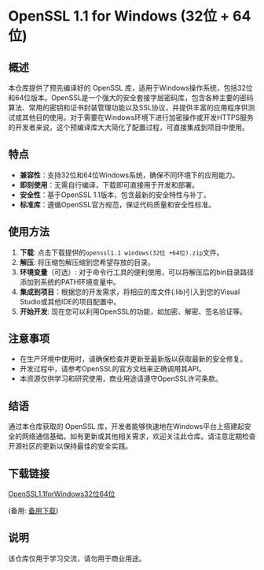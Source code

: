 # OpenSSL 1.1 for Windows (32位 + 64位)

## 概述

本仓库提供了预先编译好的 OpenSSL 库，适用于Windows操作系统，包括32位和64位版本。OpenSSL是一个强大的安全套接字层密码库，包含各种主要的密码算法、常用的密钥和证书封装管理功能以及SSL协议，并提供丰富的应用程序供测试或其他目的使用。对于需要在Windows环境下进行加密操作或开发HTTPS服务的开发者来说，这个预编译库大大简化了配置过程，可直接集成到项目中使用。

## 特点

- **兼容性**：支持32位和64位Windows系统，确保不同环境下的应用能力。
- **即刻使用**：无需自行编译，下载即可直接用于开发和部署。
- **安全性**：基于OpenSSL 1.1版本，包含最新的安全特性与补丁。
- **标准库**：遵循OpenSSL官方规范，保证代码质量和安全性标准。

## 使用方法

1. **下载**: 点击下载提供的`openssl1.1 windows(32位 +64位).zip`文件。
2. **解压**: 将压缩包解压缩到您希望存放的目录。
3. **环境变量**（可选）: 对于命令行工具的便利使用，可以将解压后的bin目录路径添加到系统的PATH环境变量中。
4. **集成到项目**：根据您的开发需求，将相应的库文件(.lib)引入到您的Visual Studio或其他IDE的项目配置中。
5. **开始开发**: 现在您可以利用OpenSSL的功能，如加密、解密、签名验证等。

## 注意事项

- 在生产环境中使用时，请确保检查并更新至最新版以获取最新的安全修复。
- 开发过程中，请参考OpenSSL的官方文档来正确调用其API。
- 本资源仅供学习和研究使用，商业用途请遵守OpenSSL许可条款。

## 结语

通过本仓库获取的 OpenSSL 库，开发者能够快速地在Windows平台上搭建起安全的网络通信基础。如有更新或其他相关需求，欢迎关注此仓库。请注意定期检查开源社区的更新以保持最佳的安全实践。

## 下载链接
[OpenSSL1.1forWindows32位64位](https://pan.quark.cn/s/030b8c8537e2) 

(备用: [备用下载](https://pan.baidu.com/s/1E21oWvo8KCUOFzsswL1B4g?pwd=1234))

## 说明

该仓库仅用于学习交流，请勿用于商业用途。
